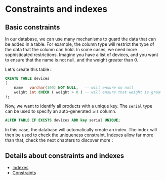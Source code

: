 # Constraints and indexes

## Basic constraints

In our database, we can use many mechanisms to guard the data that can
be added in a table. For example, the column type will restrict the type of the
data that the column can hold.
In some cases, we need more sophisticated restrictions. Imagine you have a list of
devices, and you want to ensure that the name is not null, and the weight
greater than 0.

Let's create this table :
````sql
CREATE TABLE devices
(
    name   varchar(100) NOT NULL,   -- will ensure no null
    weight int CHECK ( weight > 0 ) -- will ensure that weight is greater than 0
);
````

Now, we want to identify all products with a unique key. The `serial` type
can be used to specify an auto-generated `int` column.
````sql
ALTER TABLE IF EXISTS devices ADD key serial UNIQUE;
````

In this case, the database will automatically create an index. The index will
then be used to check the uniqueness constraint.
Indexes allow far more than that, check the next chapters to discover more :

## Details about constraints and indexes

- [Indexes](./indexes.md)
- [Constraints](./constraints.md)
